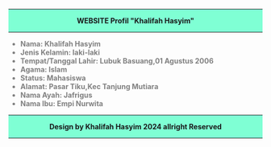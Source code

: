 <div style="background-color: aquamarine;">
<hr size="4" color="red">
<p align="center"><strong>WEBSITE Profil "Khalifah Hasyim"</strong></p>
<hr size="4" color="red">
</div>
<ul><strong><foun style="color:gray;">
    <li>Nama: Khalifah Hasyim</li>
    <li>Jenis Kelamin: laki-laki</li>
    <li>Tempat/Tanggal Lahir: Lubuk Basuang,01 Agustus 2006</li>
    <li>Agama: Islam</li>
    <li>Status: Mahasiswa</li>
    <li>Alamat: Pasar Tiku,Kec Tanjung Mutiara</li>
    <li>Nama Ayah: Jafrigus</li>
    <li>Nama Ibu: Empi Nurwita</li>
</ul></strong>
<div style="background-color: aquamarine;">
<hr size="4" color="red">
<p align="center"><strong> Design by Khalifah Hasyim 2024 allright Reserved </strong></p>
<hr size="4" color="red">
</div>
